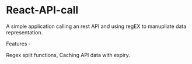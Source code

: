 # React-API-call
 
 A simple application calling an rest API and using regEX to manupliate data representation.
 
 Features - 
 
 Regex split functions,
 Caching API data with expiry.

